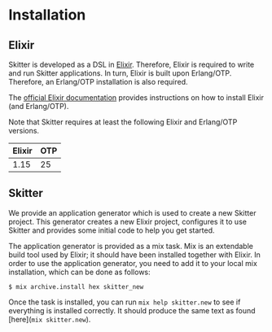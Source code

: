 # Installation

## Elixir

Skitter is developed as a DSL in [Elixir](https://elixir-lang.org). Therefore,
Elixir is required to write and run Skitter applications. In turn, Elixir is
built upon Erlang/OTP. Therefore, an Erlang/OTP installation is also required.

The [official Elixir documentation](https://elixir-lang.org/install.html)
provides instructions on how to install Elixir (and Erlang/OTP).

Note that Skitter requires at least the following Elixir and Erlang/OTP versions.

| Elixir | OTP |
| ------ | --- |
| 1.15   | 25  |

## Skitter

We provide an application generator which is used to create a new Skitter
project. This generator creates a new Elixir project, configures it to use
Skitter and provides some initial code to help you get started.

The application generator is provided as a mix task. Mix is an extendable build
tool used by Elixir; it should have been installed together with Elixir.
In order to use the application generator, you need to add it to your local mix
installation, which can be done as follows:

```
$ mix archive.install hex skitter_new
```

Once the task is installed, you can run `mix help skitter.new` to see if
everything is installed correctly. It should produce the same text as found
[here](`mix skitter.new`).
